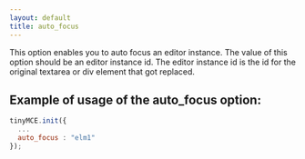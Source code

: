 ```yaml
---
layout: default
title: auto_focus
---
```


This option enables you to auto focus an editor instance. The value of this option should be an editor instance id. The editor instance id is the id for the original textarea or div element that got replaced.

## Example of usage of the auto_focus option:

```js
tinyMCE.init({
  ...
  auto_focus : "elm1"
});
```
